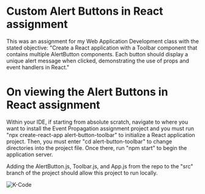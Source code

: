 # Custom Alert Buttons in React assignment
This was an assignment for my Web Application Development class with the stated objective: "Create a React application with a Toolbar component that contains multiple AlertButton components. Each button should display a unique alert message when clicked, demonstrating the use of props and event handlers in React."

# On viewing the Alert Buttons in React assignment
Within your IDE, if starting from absolute scratch, navigate to where you want to install the Event Propagation assignment project and you must run "npx create-react-app alert-button-toolbar" to initialize a React application project. Then, you must enter "cd alert-button-toolbar" to change directories into the project file. 
Once there, run "npm start" to begin the application server.

Adding the AlertButton.js, Toolbar.js, and App.js from the repo to the "src" branch of the project should allow this project to run locally.

![K-Code](https://github.com/nwm516/alert_button_toolbar/assets/36825393/33d16d9b-e4eb-4db2-bd23-2f767caf2d6e)
